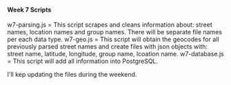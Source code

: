 #### Week 7 Scripts
w7-parsing.js = This script scrapes and cleans information about: street names, location names and group names. There will be separate file names per each data type.
w7-geo.js = This script will obtain the geocodes for all previously parsed street names and create files with json objects with: street name, latitude, longitude, group name, lcoation name.
w7-database.js = This script will add all information into PostgreSQL.

I'll kep updating the files during the weekend.
